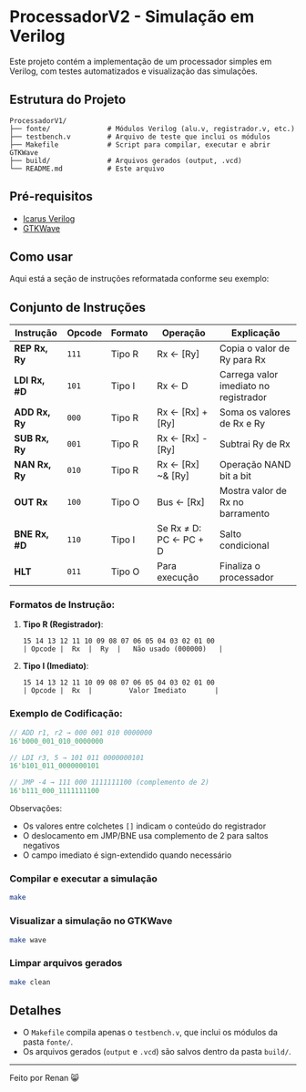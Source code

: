 # ProcessadorV2 - Simulação em Verilog

Este projeto contém a implementação de um processador simples em Verilog, com testes automatizados e visualização das simulações.

## Estrutura do Projeto

```
ProcessadorV1/
├── fonte/              # Módulos Verilog (alu.v, registrador.v, etc.)
├── testbench.v         # Arquivo de teste que inclui os módulos
├── Makefile            # Script para compilar, executar e abrir GTKWave
├── build/              # Arquivos gerados (output, .vcd)
└── README.md           # Este arquivo
```

## Pré-requisitos

- [Icarus Verilog](http://iverilog.icarus.com/)
- [GTKWave](http://gtkwave.sourceforge.net/)

## Como usar
Aqui está a seção de instruções reformatada conforme seu exemplo:

## Conjunto de Instruções

| Instrução | Opcode | Formato | Operação | Explicação |
|-----------|--------|---------|----------|------------|
| **REP Rx, Ry** | `111` | Tipo R | Rx ← [Ry] | Copia o valor de Ry para Rx |
| **LDI Rx, #D** | `101` | Tipo I | Rx ← D | Carrega valor imediato no registrador |
| **ADD Rx, Ry** | `000` | Tipo R | Rx ← [Rx] + [Ry] | Soma os valores de Rx e Ry |
| **SUB Rx, Ry** | `001` | Tipo R | Rx ← [Rx] - [Ry] | Subtrai Ry de Rx |
| **NAN Rx, Ry** | `010` | Tipo R | Rx ← [Rx] ~& [Ry] | Operação NAND bit a bit |
| **OUT Rx** | `100` | Tipo O | Bus ← [Rx] | Mostra valor de Rx no barramento |
| **BNE Rx, #D** | `110` | Tipo I | Se Rx ≠ D: PC ← PC + D | Salto condicional |
| **HLT** | `011` | Tipo O | Para execução | Finaliza o processador |

### Formatos de Instrução:

1. **Tipo R (Registrador)**:
   ```
   15 14 13 12 11 10 09 08 07 06 05 04 03 02 01 00
   | Opcode |  Rx  |  Ry  |   Não usado (000000)   |
   ```

2. **Tipo I (Imediato)**:
   ```
   15 14 13 12 11 10 09 08 07 06 05 04 03 02 01 00
   | Opcode |  Rx  |         Valor Imediato       |
   ```

### Exemplo de Codificação:
```verilog
// ADD r1, r2 → 000 001 010 0000000
16'b000_001_010_0000000

// LDI r3, 5 → 101 011 0000000101
16'b101_011_0000000101

// JMP -4 → 111 000 1111111100 (complemento de 2)
16'b111_000_1111111100
```

Observações:
- Os valores entre colchetes `[]` indicam o conteúdo do registrador
- O deslocamento em JMP/BNE usa complemento de 2 para saltos negativos
- O campo imediato é sign-extendido quando necessário

### Compilar e executar a simulação

```bash
make
```

### Visualizar a simulação no GTKWave

```bash
make wave
```

### Limpar arquivos gerados

```bash
make clean
```

## Detalhes

- O `Makefile` compila apenas o `testbench.v`, que inclui os módulos da pasta `fonte/`.
- Os arquivos gerados (`output` e `.vcd`) são salvos dentro da pasta `build/`.

---

Feito por Renan 😸
